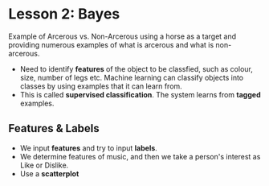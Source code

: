 # Lesson 2: Bayes
Example of Arcerous vs. Non-Arcerous using a horse as a target and providing numerous examples of what is arcerous and what is non-arcerous.
* Need to identify **features** of the object to be classfied, such as colour, size, number of legs etc. Machine learning can classify objects into classes by using examples that it can learn from.
* This is called **supervised classification**. The system learns from **tagged** examples.

## Features & Labels
* We input **features** and try to input **labels**.
* We determine features of music, and then we take a person's interest as Like or Dislike.
* Use a **scatterplot**

